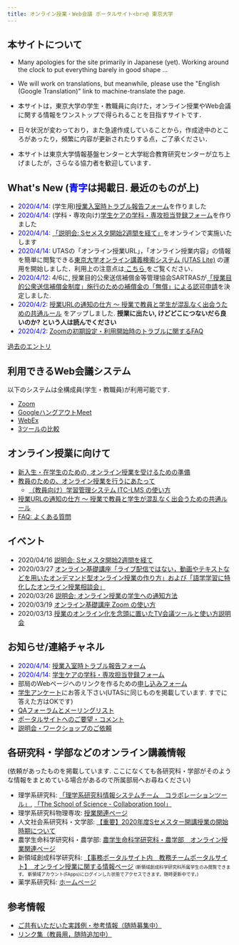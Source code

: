 ```yaml
---
title: オンライン授業・Web会議 ポータルサイト<br>@ 東京大学
---
```


本サイトについて
---------------------------

* Many apologies for the site primarily in Japanese (yet).  Working around the clock to put everything barely in good shape ...
* We will work on translations, but meanwhile, please use the "English (Google Translation)" link to machine-translate the page.

* 本サイトは，東京大学の学生・教職員に向けた，オンライン授業やWeb会議に関する情報をワンストップで得られることを目指すサイトです．  
* 日々状況が変わっており，また急遽作成していることから，作成途中のところがあったり，頻繁に内容が更新されたりする点，ご了承ください．
* 本サイトは東京大学情報基盤センターと大学総合教育研究センターが立ち上げましたが，さらなる協力者を歓迎しています．

What's New (<span style="color:blue;">青字</span>は掲載日. 最近のものが上)
---------------------------

* <span style="color:blue;">2020/4/14:</span> (学生用)<a href="forms/et">授業入室時トラブル報告フォーム</a>を作りました
* <span style="color:blue;">2020/4/14:</span> (学科・専攻向け)<a href="forms/takecarestudents">学生ケアの学科・専攻担当登録フォーム</a>を作りました
* <span style="color:blue;">2020/4/14:</span> <a href="events/2020-04-16/">「説明会: Sセメスタ開始2週間を経て」</a>をオンラインで実施いたします
* <span style="color:blue;">2020/4/14:</span> UTASの「オンライン授業URL」，「オンライン授業内容」の情報を簡単に閲覧できる<a href="https://utelecon-directory.adm.u-tokyo.ac.jp/" target="_blank">東京大学オンライン講義検索システム (UTAS Lite)</a> の運用を開始しました．利用上の注意点は<a href="faculty_members/let_students_know_your_url"> こちら </a>をご覧ください．
* <span style="color:blue;">2020/4/12:</span> 4/6に, 授業目的公衆送信補償金等管理協会SARTRASが<a href="https://sartras.or.jp/archives/20200406/" target="_blank">「授業目的公衆送信補償金制度」施行のための補償金の「無償」による認可申請</a>を決定しました.
* <span style="color:blue;">2020/4/2:</span> <a href="faculty_members/let_students_know_your_url">授業URLの通知の仕方 〜 授業で教員と学生が混乱なく出会うための共通ルール</a> をアップしました. **授業に出たい, けどどこにつないだら良いのか? という人は読んでください**
* <span style="color:blue;">2020/4/2:</span> <a href="zoom/setting_issues">Zoomの初期設定・利用開始時のトラブルに関するFAQ</a>

[過去のエントリ](whats_not_new)

利用できるWeb会議システム
---------------------------

以下のシステムは全構成員(学生・教職員)が利用可能です.  

* <a href="zoom/">Zoom</a>
* <a href="google_hangouts_meet/">GoogleハングアウトMeet</a>
* <a href="webex/">WebEx</a>
* <a href="compare">3ツールの比較</a>

オンライン授業に向けて
---------------------------

* [新入生・在学生のための, オンライン授業を受けるための準備](oc)
* [教員のための、オンライン授業を行うにあたって](faculty_members)
  * [（教員向け）学習管理システム ITC-LMS の使い方](lms_lecturers)
* [授業URLの通知の仕方 〜 授業で教員と学生が混乱なく出会うための共通ルール](faculty_members/let_students_know_your_url)
* [FAQ: よくある質問](faq)


イベント
---------------------------

* 2020/04/16 [説明会: Sセメスタ開始2週間を経て](events/2020-04-16/)
* 2020/03/27 [オンライン基礎講座「ライブ配信ではない，動画やテキストなどを用いたオンデマンド型オンライン授業の作り方」および「語学学習に特化したオンライン授業相談会」](events/2020-03-27/)  
* 2020/03/26 [説明会: オンライン授業の学生への通知方法](events/2020-03-26/)  
* 2020/03/19 [オンライン基礎講座 Zoom の使い方](events/2020-03-19/)  
* 2020/03/13 [授業のオンライン化を念頭に置いたTV会議ツールと使い方説明会](events/2020-03-13/)


お知らせ/連絡チャネル
---------------------------

* <span style="color:blue;">2020/4/14:</span> <a href="forms/et">授業入室時トラブル報告フォーム</a>
* <span style="color:blue;">2020/4/14:</span> <a href="forms/takecarestudents">学生ケアの学科・専攻担当登録フォーム</a>
* 部局のWebページへのリンクを作るための<a href="https://tinyurl.com/vjfuxs3" target="_blank">申し込みフォーム</a>
* <a href="questionnaire/">学生アンケート</a>にお答え下さい(UTASに同じものを掲載しています. すでに答えた方はOKです)
* [QAフォーラムとメーリングリスト](forums/)
* <a href="https://forms.gle/hsyvqzsYpCCvEQRo9" target="_blank">ポータルサイトへのご要望・コメント</a>  
* <a href="https://forms.gle/RYv5oFBn8cvYrgBF7" target="_blank">説明会・ワークショップのご依頼</a> 

各研究科・学部などのオンライン講義情報
---------------------------

(依頼があったものを掲載しています. ここになくても各研究科・学部がそのような情報をまとめている場合があるので所属部局へお尋ねください)

* 理学系研究科: <a href="http://jimubu.adm.s.u-tokyo.ac.jp/public/index.php/%E3%82%B3%E3%83%A9%E3%83%9C%E3%83%AC%E3%83%BC%E3%82%B7%E3%83%A7%E3%83%B3%E3%83%84%E3%83%BC%E3%83%AB" target="_blank">「理学系研究科情報システムチーム　コラボレーションツール」</a>, <a href="http://jimubu.adm.s.u-tokyo.ac.jp/public/index.php/Collaboration_tool" target="_blank">「The School of Science - Collaboration tool」</a>
* 理学系研究科物理専攻: <a href="https://sugino.issp.u-tokyo.ac.jp/computational-physics-course/" target="_blank">授業関連ページ</a>
* 人文社会系研究科・文学部: <a href="http://www.l.u-tokyo.ac.jp/news/notice/9966.html" target="_blank">【重要】2020年度Sセメスター開講授業の開始時期について</a>
* 農学生命科学研究科・農学部: <a href="https://www.a.u-tokyo.ac.jp/online_lectures/" target="_blank">農学生命科学研究科・農学部　オンライン授業関連ページ</a>
* 新領域創成科学研究科: <a href="https://sites.google.com/a/adm.k.u-tokyo.ac.jp/gsfs-portal/home/kyomu/kyomu/classes/onlineclasses" target="_blank">【事務ポータルサイト内　教務チームポータルサイト】　オンライン授業に関する情報ページ</a> <font size=-2>(新領域創成科学研究科所属学生のみ閲覧できます。 新領域アカウント(FApps)にログインした状態でアクセスできます。随時更新中です。) </font>
* 薬学系研究科: <a href="http://www.f.u-tokyo.ac.jp/" target="_blank">ホームページ</a>

参考情報
---------------------------

* [ご共有いただいた実践例・参考情報（随時募集中）](faculty_members#shared_materials)
* [リンク集（教員用，随時追加中）](faculty_members#links)
